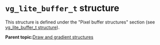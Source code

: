 # `vg_lite_buffer_t` structure

This structure is defined under the "Pixel buffer structures" section \(see [vg\_lite\_buffer\_t structure](vg_lite_buffer_t_structure_002.md)\).

**Parent topic:**[Draw and gradient structures](../topics/draw_and_gradient_structures.md)

